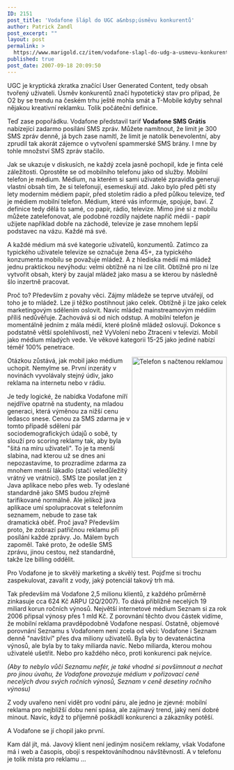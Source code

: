 ```yaml
---
ID: 2151
post_title: 'Vodafone šlápl do UGC a&nbsp;úsměvu konkurentů'
author: Patrick Zandl
post_excerpt: ""
layout: post
permalink: >
  https://www.marigold.cz/item/vodafone-slapl-do-udg-a-usmevu-konkurentu
published: true
post_date: 2007-09-18 20:09:50
---
```

UGC je kryptická zkratka značící User Generated Content, tedy obsah tvořený uživateli. Úsměv konkurentů značí hypotetický stav pro případ, že O2 by se trendu na českém trhu ještě mohla smát a T-Mobile kdyby sehnal nějakou kreativní reklamku. Tolik počáteční definice. 

Teď zase popořádku. Vodafone představil tarif <b>Vodafone SMS Grátis</b> nabízející zadarmo posílání SMS zpráv. Můžete namítnout, že limit je 300 SMS zpráv denně, já bych zase namítl, že limit je natolik benevolentní, aby zprudil tak akorát zájemce o vytvoření spammerské SMS brány. I mne by tohle množství SMS zpráv stačilo. 

Jak se ukazuje v diskusích, ne každý zcela jasně pochopil, kde je finta celé záležitosti. Oprostěte se od mobilního telefonu jako od služby. Mobilní telefon je médium. Médium, na kterém si sami uživatelé zpravidla generují vlastní obsah tím, že si telefonují, esemeskují atd. Jako bylo před pěti sty lety moderním médiem papír, před stoletím rádio a před půlkou televize, teď je médiem mobilní telefon. Médium, které vás informuje, spojuje, baví. Z definice tedy dělá to samé, co papír, rádio, televize. Mimo jiné si z mobilu můžete zatelefonovat, ale podobné rozdíly najdete napříč médii - papír užijete například dobře na záchodě, televize je zase mnohem lepší podstavec na vázu. Každé má své. 

<!--more-->

A každé médium má své kategorie uživatelů, konzumentů. Zatímco za typického uživatele televize se označuje žena 45+, za typického konzumenta mobilu se považuje mládež. A z hlediska médií má mládež jednu praktickou nevýhodu: velmi obtížně na ni lze cílit. Obtížně pro ni lze vytvořit obsah, který by zaujal mládež jako masu a se kterou by následně šlo inzertně pracovat. 

Proč to? Především z povahy věci. Zájmy mládeže se teprve utvářejí, od toho je to mládež. Lze ji těžko postihnout jako celek. Obtížně ji lze jako celek marketingovým sdělením oslovit. Navíc mládež mainstreamovým médiím příliš nedůvěřuje. Zachovává si od nich odstup. A mobilní telefon je momentálně jedním z mála médií, které plošně mládež oslovují. Dokonce s podstatně větší spolehlivostí, než VyVolení nebo Ztraceni v televizi. Mobil jako médium mladých vede. Ve věkové kategorii 15-25 jako jediné nabízí téměř 100% penetrace. 

<img src="http://www.marigold.cz/wp-content/VodafoneSMSGratis.png" width="218" align="right" height="461" alt="Telefon s načtenou reklamou" title="Telefon s načtenou reklamou" />Otázkou zůstává, jak mobil jako médium uchopit. Nemylme se. První inzeráty v novinách vyvolávaly stejný údiv, jako reklama na internetu nebo v rádiu. 

Je tedy logické, že nabídka Vodafone míří nejdříve opatrně na studenty, na mladou generaci, která výměnou za nižší cenu ledasco snese. Cenou za SMS zdarma je v tomto případě sdělení pár sociodemografických údajů o sobě, ty slouží pro scoring reklamy tak, aby byla "šitá na míru uživateli". To je ta menší slabina, nad kterou už se dnes ani nepozastavíme, to prozradíme zdarma za mnohem menší lákadlo (stačí veledůležitý vrátný ve vrátnici). SMS lze posílat jen z Java aplikace nebo přes web. Ty odeslané standardně jako SMS budou zřejmě tarifikované normálně. Ale jelikož java aplikace umí spolupracovat s telefonním seznamem, nebude to zase tak dramatická oběť. Proč java? Především proto, že zobrazí patřičnou reklamu při posílání každé zprávy. Jo. Málem bych zapoměl. Také proto, že odešle SMS zprávu, jinou cestou, než standardně, takže lze billing oddělit. 

Pro Vodafone je to skvělý marketing a skvělý test. Pojďme si trochu zaspekulovat, zavařit z vody, jaký potenciál takový trh má. 

Tak především má Vodafone 2,5 milionu klientů, z každého průměrně zinkasuje cca 624 Kč ARPU (2Q/2007). To dává přibližně necelých 19 miliard korun ročních výnosů.   Největší internetové médium Seznam si za rok 2006 připsal výnosy přes 1 mld Kč. Z porovnání těchto dvou částek vidíme, že mobilní reklama pravděpodobně Vodafone nespasí. Ostatně, objemové porovnání Seznamu s Vodafonem není zcela od věci: Vodafone i Seznam denně "navštíví" přes dva miliony uživatelů. Byla by to devatenáctina výnosů, ale byla by to taky miliarda navíc. Nebo miliarda, kterou mohou uživatelé ušetřit. Nebo pro každého něco, proti konkurenci pak nejvíce. 

<i>(Aby to nebylo vůči Seznamu nefér, je také vhodné si povšimnout a nechat pro jinou úvahu, že Vodafone provozuje médium v pořizovací ceně necelých dvou svých ročních výnosů, Seznam v ceně desetiny ročního výnosu)</i>

Z vody uvařeno není vidět pro vodní páru, ale jedno je zjevné: mobilní reklama pro nejbližší dobu není spása, ale zajímavý trend, jaký není dobré minout. Navíc, když to příjemně poškádlí konkurenci a zákazníky potěší. 

A Vodafone se jí chopil jako první. 

Kam dál jít, má. Javový klient není jediným nosičem reklamy, však Vodafone má i web a časopis, obojí s respektováníhodnou návštěvností. A v telefonu je tolik místa pro reklamu ...